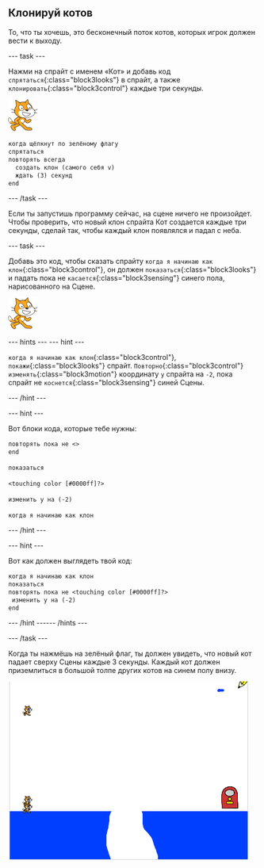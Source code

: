 ## Клонируй котов

То, что ты хочешь, это бесконечный поток котов, которых игрок должен вести к выходу.

--- task ---

Нажми на спрайт с именем «Кот‎» и добавь код `cпрятаться`{:class="block3looks"} в спрайт, а также `клонировать`{:class="block3control"} каждые три секунды.

![Спрайт кота](images/cat-sprite.png)

```blocks3
когда щёлкнут по зелёному флагу
спрятаться
повторять всегда 
  создать клон (самого себя v)
  ждать (3) секунд
end
```

--- /task ---

Если ты запустишь программу сейчас, на сцене ничего не произойдет. Чтобы проверить, что новый клон спрайта Кот создается каждые три секунды, сделай так, чтобы каждый клон появлялся и падал с неба.

--- task ---

Добавь это код, чтобы сказать спрайту `когда я начинаю как клон`{:class="block3control"}, он должен `показаться`{:class="block3looks"} и падать пока не `касается`{:class="block3sensing"} синего пола, нарисованного на Сцене.

![Спрайт кота](images/cat-sprite.png)

--- hints ---
 --- hint ---

`когда я начинаю как клон`{:class="block3control"}, `покажи`{:class="block3looks"} спрайт. `Повторно`{:class="block3control"} `изменять`{:class="block3motion"} координату `y` спрайта на `-2`, пока спрайт не `коснется`{:class="block3sensing"} синей Сцены.

--- /hint ---

--- hint ---

Вот блоки кода, которые тебе нужны:

```blocks3
повторять пока не <>
end

показаться

<touching color [#0000ff]?>

изменить y на (-2)

когда я начинаю как клон
```

--- /hint ---

--- hint ---

Вот как должен выглядеть твой код:

```blocks3
когда я начинаю как клон
показаться
повторять пока не <touching color [#0000ff]?>
 изменить y на (-2)
end
```

--- /hint ------ /hints ---

--- /task ---

Когда ты нажмёшь на зелёный флаг, ты должен увидеть, что новый кот падает сверху Сцены каждые 3 секунды. Каждый кот должен приземлиться в большой толпе других котов на синем полу внизу.

![Падающие кошки](images/falling-cats.png)